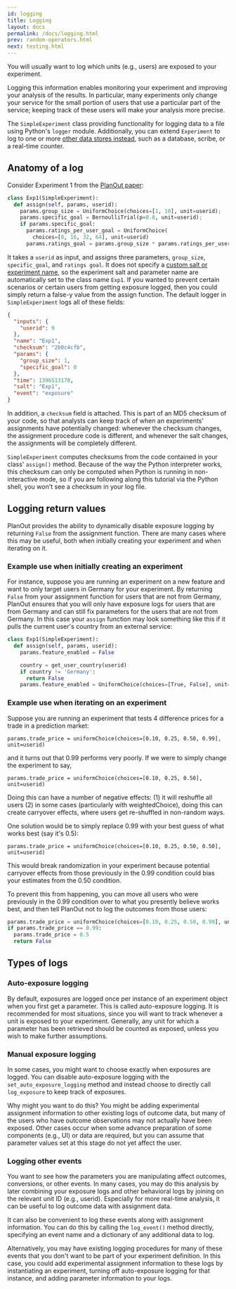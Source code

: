 ```yaml
---
id: logging
title: Logging
layout: docs
permalink: /docs/logging.html
prev: random-operators.html
next: testing.html
---
```


You will usually want to log which units (e.g., users) are exposed to your experiment.

Logging this information enables monitoring your experiment and improving your analysis of the results. In particular, many experiments only change your service for the small portion of users that use a particular part of the service; keeping track of these users will make your analysis more precise.

The `SimpleExperiment` class providing functionality for logging data to a file using Python's `logger` module. Additionally, you can extend `Experiment` to log to one or more [other data stores instead](extending-logging.html), such as a database, scribe, or a real-time counter.

## Anatomy of a log
Consider Experiment 1 from the [PlanOut paper](https://www.facebook.com/download/255785951270811/planout.pdf):

```python
class Exp1(SimpleExperiment):
  def assign(self, params, userid):
    params.group_size = UniformChoice(choices=[1, 10], unit=userid);
    params.specific_goal = BernoulliTrial(p=0.8, unit=userid);
    if params.specific_goal:
      params.ratings_per_user_goal = UniformChoice(
        choices=[8, 16, 32, 64], unit=userid)
      params.ratings_goal = params.group_size * params.ratings_per_user_goal
```

It takes a `userid` as input, and assigns three parameters, `group_size`, `specific_goal`, and `ratings goal`. It does not specify a [custom salt or experiment name](how-planout-works.html), so the experiment salt and parameter name are automatically set to the class name `Exp1`. If you wanted to prevent certain scenarios or certain users from getting exposure logged, then you could simply return a false-y value from the assign function. The default logger in `SimpleExperiment` logs all of these fields:

```json
{
  "inputs": {
    "userid": 9
  },
  "name": "Exp1",
  "checksum": "2b0c4cfb",
  "params": {
    "group_size": 1,
    "specific_goal": 0
  },
  "time": 1396513178,
  "salt": "Exp1",
  "event": "exposure"
}
```

In addition, a `checksum` field is attached. This is part of an MD5 checksum of
your code, so that analysts can keep track of when an experiments' assignments
have potentially changed: whenever the checksum changes, the assignment
procedure code is different, and whenever the salt changes, the assignments
will be completely different.

`SimpleExperiment` computes checksums from the code contained in your class'
`assign()` method.  Because of the way the Python interpreter works, this
checksum can only be computed when Python is running in non-interactive mode,
so if you are following along this tutorial via the Python shell, you won't
see a checksum in your log file.

## Logging return values

PlanOut provides the ability to dynamically disable exposure logging by returning `False` from the assignment function. There are many cases where this may be useful, both when initially creating your experiment and when iterating on it.


### Example use when initially creating an experiment

For instance, suppose you are running an experiment on a new feature and want to only target users in Germany for your experiment. By returning `False` from your assignment function for users that are not from Germany, PlanOut ensures that you will only have exposure logs for users that are from Germany and can still fix parameters for the users that are not from Germany. In this case your `assign` function may look something like this if it pulls the current user's country from an external service:

```python
class Exp1(SimpleExperiment):
  def assign(self, params, userid):
    params.feature_enabled = False

    country = get_user_country(userid)
    if country != 'Germany':
      return False
    params.feature_enabled = UniformChoice(choices=[True, False], unit=userid)
```

### Example use when iterating on an experiment

Suppose you are running an experiment that tests 4 difference prices for a trade in a prediction market:

```
params.trade_price = uniformChoice(choices=[0.10, 0.25, 0.50, 0.99], unit=userid)
```

and it turns out that 0.99 performs very poorly. If we were to simply change the experiment to say,

```
params.trade_price = uniformChoice(choices=[0.10, 0.25, 0.50], unit=userid)
```

Doing this can have a number of negative effects: (1) it will reshuffle all users (2) in some cases (particularly with weightedChoice), doing this can create carryover effects, where users get re-shuffled in non-random ways.

One solution would be to simply replace 0.99 with your best guess of what works best (say it's 0.5):

```
params.trade_price = uniformChoice(choices=[0.10, 0.25, 0.50, 0.50], unit=userid)
```

This would break randomization in your experiment because potential carryover effects from those previously in the 0.99 condition could bias your estimates from the 0.50 condition.

To prevent this from happening, you can move all users who were previously in the 0.99 condition over to what you presently believe works best, and then tell PlanOut not to log the outcomes from those users:

```python
params.trade_price = uniformChoice(choices=[0.10, 0.25, 0.50, 0.99], unit=userid)
if params.trade_price == 0.99:
  params.trade_price = 0.5
  return False
```

## Types of logs

### Auto-exposure logging
By default, exposures are logged once per instance of an experiment object when you first get a parameter. This is called auto-exposure logging. It is recommended for most situations, since you will want to track whenever a unit is exposed to your experiment. Generally, any unit for which a parameter has been retrieved should be counted as exposed, unless you wish to make further assumptions.

### Manual exposure logging
In some cases, you might want to choose exactly when exposures are logged. You can disable auto-exposure logging  with the `set_auto_exposure_logging` method and instead choose to directly call `log_exposure` to keep track of exposures.

Why might you want to do this? You might be adding experimental assignment information to other existing logs of outcome data, but many of the users who have outcome observations may not actually have been exposed. Other cases occur when some advance preparation of some components (e.g., UI) or data are required, but you can assume that parameter values set at this stage do not yet affect the user.

### Logging other events
You want to see how the parameters you are manipulating affect outcomes, conversions, or other events.
In many cases, you may do this analysis by later combining your exposure logs and other behavioral logs by joining on the relevant unit ID (e.g., userid). Especially for more real-time analysis, it can be useful to log outcome data with assignment data.

It can also be convenient to log these events along with assignment information. You can do this by calling the `log_event()` method directly, specifying an event name and a dictionary of any additional data to log.

Alternatively, you may have existing logging procedures for many of these events that you don't want to be part of your experiment definition. In this case, you could add experimental assignment information to these logs by instantiating an experiment, turning off auto-exposure logging for that instance, and adding parameter information to your logs.
